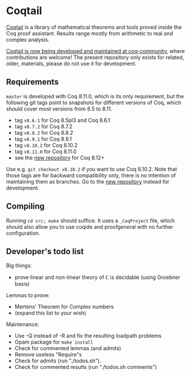 # Coqtail

[Coqtail](https://coqtail.github.io/index.html) is a library of
mathematical theorems and tools proved inside the Coq proof assistant.
Results range mostly from arithmetic to real and complex analysis.

[Coqtail is now being developed and maintained at
coq-community](https://github.com/coq-community/coqtail-math), where
contributions are welcome! The present repository only exists for
related, older, materials, please do not use it for development.

## Requirements

`master` is developed with Coq 8.11.0, which is its only requirement,
but the following git tags point to snapshots for different versions
of Coq, which should cover most versions from 8.5 to 8.11.

- tag `v8.6.1` for Coq 8.5pl3 and Coq 8.6.1
- tag `v8.7.2` for Coq 8.7.2
- tag `v8.8.2` for Coq 8.8.2
- tag `v8.9.1` for Coq 8.9.1
- tag `v8.10.2` for Coq 8.10.2
- tag `v8.11.0` for Coq 8.11.0
- see the [new repository](https://github.com/coq-community/coqtail-math) for Coq 8.12+

Use e.g. `git checkout v8.10.2` if you want to use Coq 8.10.2. Note
that those tags are for backward compatibility only, there is no
intention of maintaining them as branches. Go to the
[new repository](https://github.com/coq-community/coqtail-math)
instead for development.

## Compiling

Running `cd src; make` should suffice. It uses a `_CoqProject` file,
which should also allow you to use coqide and proofgeneral with no
further configuration.

## Developer's todo list

Big things:

- prove linear and non-linear theory of ℂ is decidable (using Groebner
  basis)

Lemmas to prove:

- Mertens' Theorem for Complex numbers
- (expand this list to your wish)

Maintenance:

- Use -Q instead of -R and fix the resulting loadpath problems
- Opam package for `make install`
- Check for commented lemmas (and admits)
- Remove useless "Require"s
- Check for admits (run "./todos.sh").
- Check for commented results (run "./todos.sh comments")
